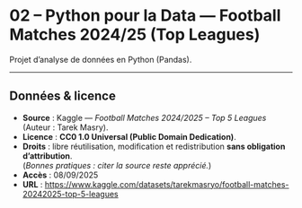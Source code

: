 # 02 – Python pour la Data — Football Matches 2024/25 (Top Leagues)
Projet d’analyse de données en Python (Pandas).  

---


## Données & licence

- **Source** : Kaggle — *Football Matches 2024/2025 – Top 5 Leagues* (Auteur : Tarek Masry).
- **Licence** : **CC0 1.0 Universal (Public Domain Dedication)**.
- **Droits** : libre réutilisation, modification et redistribution **sans obligation d’attribution**.  
  (*Bonnes pratiques : citer la source reste apprécié.*)
- **Accès** : 08/09/2025
- **URL** : https://www.kaggle.com/datasets/tarekmasryo/football-matches-20242025-top-5-leagues